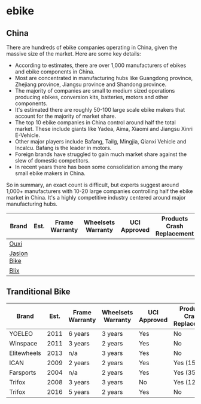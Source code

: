 # ebike

## China

There are hundreds of ebike companies operating in China, given the massive size of the market. Here are some key details:

* According to estimates, there are over 1,000 manufacturers of ebikes and ebike components in China.  
* Most are concentrated in manufacturing hubs like Guangdong province, Zhejiang province, Jiangsu province and Shandong province.
* The majority of companies are small to medium sized operations producing ebikes, conversion kits, batteries, motors and other components.
* It's estimated there are roughly 50-100 large scale ebike makers that account for the majority of market share.
* The top 10 ebike companies in China control around half the total market. These include giants like Yadea, Aima, Xiaomi and Jiangsu Xinri E-Vehicle.
* Other major players include Bafang, Tailg, Mingjia, Qianxi Vehicle and Incalcu. Bafang is the leader in motors.
* Foreign brands have struggled to gain much market share against the slew of domestic competitors.
* In recent years there has been some consolidation among the many small ebike makers in China.

So in summary, an exact count is difficult, but experts suggest around 1,000+ manufacturers with 10-20 large companies controlling half the ebike market in China. It's a highly competitive industry centered around major manufacturing hubs.

| Brand | Est.	| Frame Warranty | Wheelsets Warranty | UCI Approved | Products	Crash Replacement	| Live Chat |
| --- | --- | --- | --- | --- | --- | --- | 
| [Ouxi](https://store.ouxi.us/) | | | | | | No |
| [Jasion Bike](https://www.jasionbike.com/) | | | | | | Yes |
| [Blix](https://blixbike.com/) | | | | | | Yes |

## Tranditional Bike

| Brand | Est.	| Frame Warranty | Wheelsets Warranty | UCI Approved | Products	Crash Replacement	| Live Chat |
| --- | --- | --- | --- | --- | --- | --- | 
| YOELEO	| 2011 | 	6 years |	3 years |	Yes |	No	| Yes |
| Winspace	| 2011 | 	3 years |	2 years |	Yes |	No	| Yes |
| Elitewheels	| 2013 | 	n/a |	3 years |	Yes |	No	| Yes |
| ICAN	| 2009 | 	2 years |	2 years |	Yes |	Yes (15%)	| Yes |
| Farsports	| 2004 | 	n/a |	2 years |	Yes |	Yes (35%)	| Yes |
| Trifox	| 2008 | 	3 years |	3 years |	No |	Yes (12%)	| Yes |
| Trifox	| 2016 | 	5 years |	2 years |	Yes |	No	| Yes |
